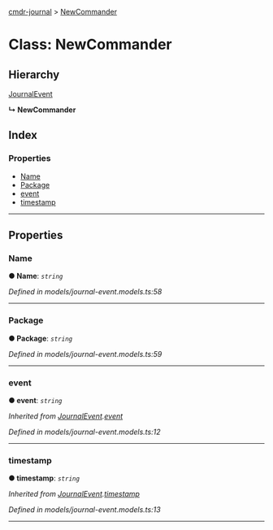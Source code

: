 [cmdr-journal](../README.md) > [NewCommander](../classes/newcommander.md)



# Class: NewCommander

## Hierarchy


 [JournalEvent](journalevent.md)

**↳ NewCommander**







## Index

### Properties

* [Name](newcommander.md#name)
* [Package](newcommander.md#package)
* [event](newcommander.md#event)
* [timestamp](newcommander.md#timestamp)



---
## Properties
<a id="name"></a>

###  Name

**●  Name**:  *`string`* 

*Defined in models/journal-event.models.ts:58*





___

<a id="package"></a>

###  Package

**●  Package**:  *`string`* 

*Defined in models/journal-event.models.ts:59*





___

<a id="event"></a>

###  event

**●  event**:  *`string`* 

*Inherited from [JournalEvent](journalevent.md).[event](journalevent.md#event)*

*Defined in models/journal-event.models.ts:12*





___

<a id="timestamp"></a>

###  timestamp

**●  timestamp**:  *`string`* 

*Inherited from [JournalEvent](journalevent.md).[timestamp](journalevent.md#timestamp)*

*Defined in models/journal-event.models.ts:13*





___


